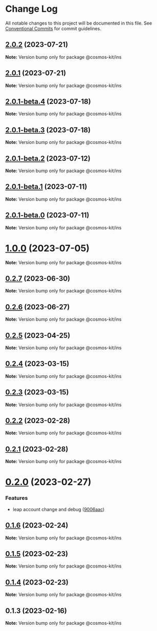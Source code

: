 # Change Log

All notable changes to this project will be documented in this file.
See [Conventional Commits](https://conventionalcommits.org) for commit guidelines.

## [2.0.2](https://github.com/cosmology-tech/cosmos-kit/compare/@cosmos-kit/ins@2.0.1...@cosmos-kit/ins@2.0.2) (2023-07-21)

**Note:** Version bump only for package @cosmos-kit/ins

## [2.0.1](https://github.com/cosmology-tech/cosmos-kit/compare/@cosmos-kit/ins@2.0.1-beta.4...@cosmos-kit/ins@2.0.1) (2023-07-21)

**Note:** Version bump only for package @cosmos-kit/ins

## [2.0.1-beta.4](https://github.com/cosmology-tech/cosmos-kit/compare/@cosmos-kit/ins@2.0.1-beta.3...@cosmos-kit/ins@2.0.1-beta.4) (2023-07-18)

**Note:** Version bump only for package @cosmos-kit/ins

## [2.0.1-beta.3](https://github.com/cosmology-tech/cosmos-kit/compare/@cosmos-kit/ins@2.0.1-beta.2...@cosmos-kit/ins@2.0.1-beta.3) (2023-07-18)

**Note:** Version bump only for package @cosmos-kit/ins

## [2.0.1-beta.2](https://github.com/cosmology-tech/cosmos-kit/compare/@cosmos-kit/ins@2.0.1-beta.1...@cosmos-kit/ins@2.0.1-beta.2) (2023-07-12)

**Note:** Version bump only for package @cosmos-kit/ins

## [2.0.1-beta.1](https://github.com/cosmology-tech/cosmos-kit/compare/@cosmos-kit/ins@2.0.1-beta.0...@cosmos-kit/ins@2.0.1-beta.1) (2023-07-11)

**Note:** Version bump only for package @cosmos-kit/ins

## [2.0.1-beta.0](https://github.com/cosmology-tech/cosmos-kit/compare/@cosmos-kit/ins@1.0.0...@cosmos-kit/ins@2.0.1-beta.0) (2023-07-11)

**Note:** Version bump only for package @cosmos-kit/ins

# [1.0.0](https://github.com/cosmology-tech/cosmos-kit/compare/@cosmos-kit/ins@0.2.7...@cosmos-kit/ins@1.0.0) (2023-07-05)

**Note:** Version bump only for package @cosmos-kit/ins

## [0.2.7](https://github.com/cosmology-tech/cosmos-kit/compare/@cosmos-kit/ins@0.2.6...@cosmos-kit/ins@0.2.7) (2023-06-30)

**Note:** Version bump only for package @cosmos-kit/ins

## [0.2.6](https://github.com/cosmology-tech/cosmos-kit/compare/@cosmos-kit/ins@0.2.5...@cosmos-kit/ins@0.2.6) (2023-06-27)

**Note:** Version bump only for package @cosmos-kit/ins

## [0.2.5](https://github.com/cosmology-tech/cosmos-kit/compare/@cosmos-kit/ins@0.2.4...@cosmos-kit/ins@0.2.5) (2023-04-25)

**Note:** Version bump only for package @cosmos-kit/ins

## [0.2.4](https://github.com/cosmology-tech/cosmos-kit/compare/@cosmos-kit/ins@0.2.3...@cosmos-kit/ins@0.2.4) (2023-03-15)

**Note:** Version bump only for package @cosmos-kit/ins

## [0.2.3](https://github.com/cosmology-tech/cosmos-kit/compare/@cosmos-kit/ins@0.2.2...@cosmos-kit/ins@0.2.3) (2023-03-15)

**Note:** Version bump only for package @cosmos-kit/ins

## [0.2.2](https://github.com/cosmology-tech/cosmos-kit/compare/@cosmos-kit/ins@0.2.1...@cosmos-kit/ins@0.2.2) (2023-02-28)

**Note:** Version bump only for package @cosmos-kit/ins

## [0.2.1](https://github.com/cosmology-tech/cosmos-kit/compare/@cosmos-kit/ins@0.2.0...@cosmos-kit/ins@0.2.1) (2023-02-28)

**Note:** Version bump only for package @cosmos-kit/ins

# [0.2.0](https://github.com/cosmology-tech/cosmos-kit/compare/@cosmos-kit/ins@0.1.6...@cosmos-kit/ins@0.2.0) (2023-02-27)

### Features

- leap account change and debug ([9006aac](https://github.com/cosmology-tech/cosmos-kit/commit/9006aac6c453262e9ac890c34616622b50dc5766))

## [0.1.6](https://github.com/cosmology-tech/cosmos-kit/compare/@cosmos-kit/ins@0.1.5...@cosmos-kit/ins@0.1.6) (2023-02-24)

**Note:** Version bump only for package @cosmos-kit/ins

## [0.1.5](https://github.com/cosmology-tech/cosmos-kit/compare/@cosmos-kit/ins@0.1.4...@cosmos-kit/ins@0.1.5) (2023-02-23)

**Note:** Version bump only for package @cosmos-kit/ins

## [0.1.4](https://github.com/cosmology-tech/cosmos-kit/compare/@cosmos-kit/ins@0.1.3...@cosmos-kit/ins@0.1.4) (2023-02-23)

**Note:** Version bump only for package @cosmos-kit/ins

## 0.1.3 (2023-02-16)

**Note:** Version bump only for package @cosmos-kit/ins
